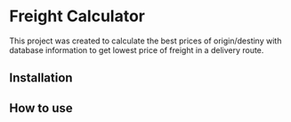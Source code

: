 # Freight Calculator
This project was created to calculate the best prices of origin/destiny with database information to get lowest price of freight in a delivery route.




## Installation



## How to use


